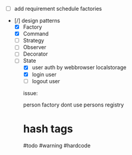 - [ ] add requirement schedule factories
- [/] design patterns
    - [x] Factory
    - [x] Command
    - [ ] Strategy
    - [ ] Observer
    - [ ] Decorator
    - [ ] State
      <!-- -   [ ] Command
    - [ ] Command -->
- [x] DDD
- [x] HOC
- [x] rect context
- [ ] state manager
- [ ] React hooks
    - [ ] useEffect
    - [ ] useMemo
- [ ] custom css styles that is the "tailwind" principle alternative
- [ ] interface inheritance

- [ ] JWT

<!-- ---------------------------------------- -->

- [x] user auth by webbrowser localstorage
- [x] login user
- [ ] logout user

issue:

person factory dont use persons registry

# hash tags

#todo #warning #hardcode
